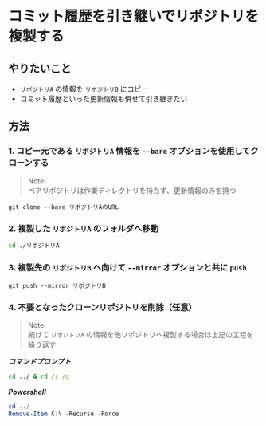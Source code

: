 # コミット履歴を引き継いでリポジトリを複製する

## やりたいこと

- `リポジトリA` の情報を `リポジトリB` にコピー
- コミット履歴といった更新情報も併せて引き継ぎたい

## 方法

### 1. コピー元である `リポジトリA` 情報を `--bare` オプションを使用してクローンする

> Note:<br>
> ベアリポジトリは作業ディレクトリを持たず、更新情報のみを持つ

```git
git clone --bare リポジトリAのURL
```

### 2. 複製した `リポジトリA` のフォルダへ移動

```cmd
cd ./リポジトリA
```

### 3. 複製先の `リポジトリB` へ向けて `--mirror` オプションと共に `push`

```git
git push --mirror リポジトリB
```

### 4. 不要となったクローンリポジトリを削除（任意）

> Note:<br>
> 続けて `リポジトリA` の情報を他リポジトリへ複製する場合は上記の工程を繰り返す

**_コマンドプロンプト_**

```cmd
cd ../ & rd /s /q
```

**_Powershell_**

```Powershell
cd ../
Remove-Item C:\ -Recurse -Force
```
